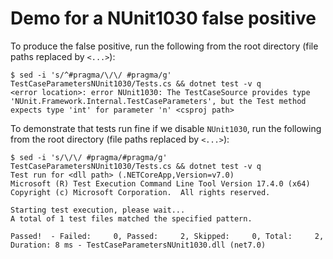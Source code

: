 # Demo for a NUnit1030 false positive

To produce the false positive, run the following from the root directory (file paths replaced by `<...>`):

```console
$ sed -i 's/^#pragma/\/\/ #pragma/g' TestCaseParametersNUnit1030/Tests.cs && dotnet test -v q
<error location>: error NUnit1030: The TestCaseSource provides type 'NUnit.Framework.Internal.TestCaseParameters', but the Test method expects type 'int' for parameter 'n' <csproj path>
```

To demonstrate that tests run fine if we disable `NUnit1030`, run the following from the root directory
(file paths replaced by `<...>`):

```console
$ sed -i 's/\/\/ #pragma/#pragma/g' TestCaseParametersNUnit1030/Tests.cs && dotnet test -v q
Test run for <dll path> (.NETCoreApp,Version=v7.0)
Microsoft (R) Test Execution Command Line Tool Version 17.4.0 (x64)
Copyright (c) Microsoft Corporation.  All rights reserved.

Starting test execution, please wait...
A total of 1 test files matched the specified pattern.

Passed!  - Failed:     0, Passed:     2, Skipped:     0, Total:     2, Duration: 8 ms - TestCaseParametersNUnit1030.dll (net7.0)
```
